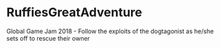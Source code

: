 # RuffiesGreatAdventure
Global Game Jam 2018 - Follow the exploits of the dogtagonist as he/she sets off to rescue their owner
